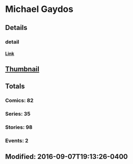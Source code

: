 # Michael  Gaydos 
## Details
### detail
#### [Link](http://marvel.com/comics/creators/177/michael_gaydos?utm_campaign=apiRef&utm_source=225578a89fc76f3d20fbffda5d17a88d)
## [Thumbnail](http://i.annihil.us/u/prod/marvel/i/mg/b/40/image_not_available.jpg)
## Totals
### Comics: 82
### Series: 35
### Stories: 98
### Events: 2
## Modified: 2016-09-07T19:13:26-0400